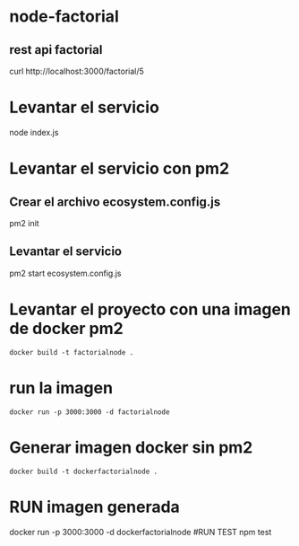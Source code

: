 # node-factorial
## rest api factorial

curl http://localhost:3000/factorial/5

# Levantar el servicio 
node index.js

# Levantar el servicio con pm2

## Crear el archivo ecosystem.config.js 
 pm2 init 
## Levantar el servicio
pm2 start ecosystem.config.js

# Levantar el proyecto con una imagen de docker pm2
    docker build -t factorialnode .
# run la imagen
    docker run -p 3000:3000 -d factorialnode

# Generar imagen docker sin pm2
    docker build -t dockerfactorialnode .
# RUN imagen generada 
docker run -p 3000:3000 -d dockerfactorialnode
#RUN TEST
npm test
